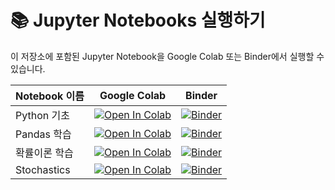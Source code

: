# 📚 Jupyter Notebooks 실행하기

이 저장소에 포함된 Jupyter Notebook을 Google Colab 또는 Binder에서 실행할 수 있습니다.

| Notebook 이름   | Google Colab | Binder |
|---------------|-------------|--------|
| Python 기초  | [![Open In Colab](https://colab.research.google.com/assets/colab-badge.svg)](https://colab.research.google.com/github/HST0077/MME2025/blob/main/0.Python_Basics.ipynb) | [![Binder](https://mybinder.org/badge_logo.svg)](https://mybinder.org/v2/gh/HST0077/MME2025/main?urlpath=%2Ftree%2F0.Python_Basics.ipynb) |
| Pandas 학습  | [![Open In Colab](https://colab.research.google.com/assets/colab-badge.svg)](https://colab.research.google.com/github/HST0077/MME2025/blob/main/0.Python_pandas.ipynb) | [![Binder](https://mybinder.org/badge_logo.svg)](https://mybinder.org/v2/gh/HST0077/MME2025/main?urlpath=%2Ftree%2F0.Python_pandas.ipynb) |
| 확률이론 학습 | [![Open In Colab](https://colab.research.google.com/assets/colab-badge.svg)](https://colab.research.google.com/github/HST0077/stochastic_calculus/blob/master/probs_review.ipynb) | [![Binder](https://mybinder.org/badge_logo.svg)](https://mybinder.org/v2/gh/HST0077/stochastic_calculus/main?urlpath=%2Fdoc%2Ftree%2Fprobs_review.ipynb) |
| Stochastics  | [![Open In Colab](https://colab.research.google.com/assets/colab-badge.svg)](https://colab.research.google.com/github/HST0077/stochastic_calculus/blob/master/stochastic_calculus.ipynb) | [![Binder](https://mybinder.org/badge_logo.svg)]([https://mybinder.org/v2/gh/HST0077/stochastic_calculus/main?urlpath=%2Fdoc%2Ftree%2Fprobs_review.ipynb](https://mybinder.org/v2/gh/HST0077/stochastic_calculus/main?urlpath=%2Fdoc%2Ftree%2Fstochastic_calculus.ipynb))
